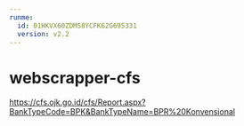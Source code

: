 ```yaml
---
runme:
  id: 01HKVX60ZDMS8YCFK62G695331
  version: v2.2
---
```


# webscrapper-cfs

https://cfs.ojk.go.id/cfs/Report.aspx?BankTypeCode=BPK&BankTypeName=BPR%20Konvensional